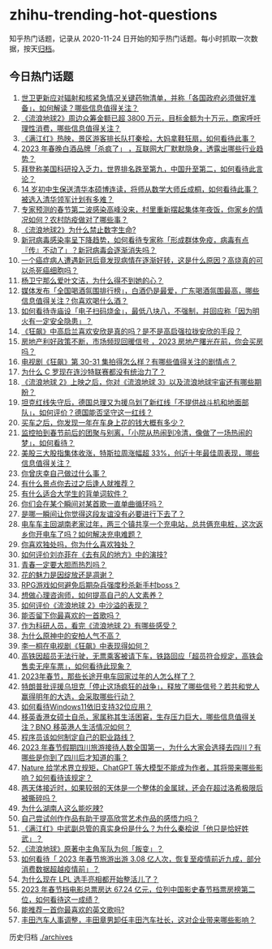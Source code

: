 # zhihu-trending-hot-questions

知乎热门话题，记录从 2020-11-24
日开始的知乎热门话题。每小时抓取一次数据，按天[归档](./archives)。

## 今日热门话题

<!-- BEGIN -->
<!-- 最后更新时间 Sun Jan 29 2023 04:00:30 GMT+0800 (China Standard Time) -->

1. [世卫更新应对辐射和核紧急情况关键药物清单，并称「各国政府必须做好准备」，如何解读？哪些信息值得关注？](https://www.zhihu.com/question/580985910)
1. [《流浪地球2》周边众筹金额已超 3800 万元，目标金额为十万元，商家呼吁理性消费，哪些信息值得关注？](https://www.zhihu.com/question/580859717)
1. [《满江红》热映，景区游客排长队打秦桧，大妈拿鞋狂扇，如何看待此事？](https://www.zhihu.com/question/580930321)
1. [2023 年春晚白酒品牌「杀疯了」 ，互联网大厂默默隐身，透露出哪些行业趋势？](https://www.zhihu.com/question/580450145)
1. [拜登称美国科研投入乏力，世界排名跌至第九，中国升至第二，如何看待此言论？](https://www.zhihu.com/question/580863769)
1. [14 岁初中生保送清华本硕博连读，将师从数学大师丘成桐，如何看待此事？被选入清华领军计划有多难？](https://www.zhihu.com/question/580858755)
1. [专家预测的春节第二波感染高峰没来，村里重新摆起集体年夜饭，你家乡的情况如何？农村防疫做对了哪些事？](https://www.zhihu.com/question/580855927)
1. [《流浪地球2》为什么禁止数字生命?](https://www.zhihu.com/question/572471527)
1. [新冠病毒感染率呈下降趋势，如何看待专家称「形成群体免疫，病毒有点『传』不动了」？新冠病毒会逐渐消失吗？](https://www.zhihu.com/question/580952060)
1. [一个癌症病人遭遇新冠后竟发现病情在逐渐好转，这是什么原因？高烧真的可以杀死癌细胞吗？](https://www.zhihu.com/question/580880344)
1. [杨卫宁那么爱叶文洁，为什么得不到她的心？](https://www.zhihu.com/question/580531182)
1. [媒体发布「全国喝酒氛围排行榜」，白酒仍是最爱，广东喝酒氛围最高，哪些信息值得关注？你喜欢喝什么酒？](https://www.zhihu.com/question/580900268)
1. [如何看待寺庙设「电子扫码烧金」，最低八块八，不强制，并回应称「因为明火有一定安全隐患」？](https://www.zhihu.com/question/580904467)
1. [《狂飙》中高启兰喜欢安欣是真的吗？是不是高启强拉拢安欣的手段？](https://www.zhihu.com/question/580862479)
1. [房地产利好政策不断，市场频现回暖信号 ，2023 房地产曙光在前，你会买房吗？](https://www.zhihu.com/question/580913348)
1. [电视剧《狂飙》第 30-31 集拍得怎么样？有哪些值得关注的剧情点？](https://www.zhihu.com/question/580866233)
1. [为什么 C 罗现在连沙特联赛都没有统治力了？](https://www.zhihu.com/question/580842184)
1. [《流浪地球 2》上映之后，你对《流浪地球 3》以及流浪地球宇宙还有哪些期盼？](https://www.zhihu.com/question/580045617)
1. [坦克红线失守后，德国总理又为援乌划了新红线「不提供战斗机和地面部队」，如何评价？德国能否坚守这一红线？](https://www.zhihu.com/question/580934691)
1. [买车之后，你发现一年在车身上花的钱大概有多少？](https://www.zhihu.com/question/579251472)
1. [监控拍到春节前后的团聚与别离，「小院从热闹到冷清，像做了一场热闹的梦」，如何看待？](https://www.zhihu.com/question/580961085)
1. [美股三大股指集体收涨，特斯拉周涨幅超 33%，创近十年最佳周表现，哪些信息值得关注？](https://www.zhihu.com/question/580859700)
1. [你曾庆幸自己做过什么事？](https://www.zhihu.com/question/578726549)
1. [有什么景点你去过之后逢人就推荐？](https://www.zhihu.com/question/427574888)
1. [有什么适合大学生的背单词软件？](https://www.zhihu.com/question/579694518)
1. [你们会在某个瞬间对某首歌一直单曲循环吗？](https://www.zhihu.com/question/580990584)
1. [是哪一瞬间让你觉得这段友谊没有必要进行下去了？](https://www.zhihu.com/question/571792667)
1. [电车车主回湖南老家过年，两三个镇共享一个充电站，总共俩充电桩，这次返乡你开电车了吗？如何解决充电难题？](https://www.zhihu.com/question/580726119)
1. [你喜欢独处吗，你为什么喜欢独处？](https://www.zhihu.com/question/577164479)
1. [如何评价刘亦菲在《去有风的地方》中的演技?](https://www.zhihu.com/question/576638752)
1. [青春一定要大胆而热烈吗？](https://www.zhihu.com/question/578694792)
1. [花的魅力是因绽放还是凋谢？](https://www.zhihu.com/question/576260152)
1. [RPG游戏如何避免后期杂兵强度秒杀新手村boss？](https://www.zhihu.com/question/579223023)
1. [想做心理咨询师，如何提高自己的人文素养？](https://www.zhihu.com/question/580802805)
1. [如何评价《流浪地球 2》中沙溢的表现？](https://www.zhihu.com/question/580186151)
1. [能否留下你最喜欢的一首歌吗？](https://www.zhihu.com/question/580796312)
1. [作为科研人员，看完《流浪地球 2》有哪些感受？](https://www.zhihu.com/question/580326567)
1. [为什么原神中的安柏人气不高？](https://www.zhihu.com/question/580656210)
1. [李一桐在电视剧《狂飙》中表现得如何？](https://www.zhihu.com/question/578857495)
1. [高铁因超员无法行驶，无票乘客被请下车，铁路回应「超员符合规定，高铁会售卖无座车票」，如何看待此现象？](https://www.zhihu.com/question/580981543)
1. [2023年春节，那些长途开电车回家过年的人怎么样了？](https://www.zhihu.com/question/578828824)
1. [特朗普批评援乌坦克「停止这场疯狂的战争」，释放了哪些信号？若共和党人赢得明年的大选，会采取哪些行动？](https://www.zhihu.com/question/580862499)
1. [如何看待Windows11依旧支持32位应用？](https://www.zhihu.com/question/580808081)
1. [移英香港女硕士自杀，家属称其生活困窘，生存压力巨大，哪些信息值得关注？BNO 移英港人生活情况如何？](https://www.zhihu.com/question/580786087)
1. [程序员该如何制定自己的职业路线？](https://www.zhihu.com/question/580418134)
1. [2023 年春节假期四川旅游接待人数全国第一，为什么大家会选择去四川？有哪些是你到了四川后才知道的事？](https://www.zhihu.com/question/580973955)
1. [Nature 给学术界立规矩，ChatGPT 等大模型不能成为作者，其将带来哪些影响？如何看待该规定？](https://www.zhihu.com/question/580847975)
1. [两天体接近时，如果较弱的天体是一个整体的金属球，还会在超过洛希极限后被撕碎吗？](https://www.zhihu.com/question/580789350)
1. [为什么湖南人这么能吃辣?](https://www.zhihu.com/question/566607193)
1. [自己尝试创作作品有助于提高欣赏艺术作品的感悟力吗？](https://www.zhihu.com/question/577479327)
1. [《满江红》中武副总管的真实身份是什么？为什么秦桧说「他只是恰好姓武」？](https://www.zhihu.com/question/580033201)
1. [《流浪地球》原著中主角军队为何「叛变」？](https://www.zhihu.com/question/518629031)
1. [如何看待「 2023 年春节旅游出游 3.08 亿人次，恢复至疫情前近九成，部分消费数据超越疫情前」？](https://www.zhihu.com/question/580878481)
1. [为什么现在 LPL 选手亮相都开始整活儿了？](https://www.zhihu.com/question/579292845)
1. [2023 年春节档电影总票房达 67.24 亿元，位列中国影史春节档票房榜第二位，如何看待这一成绩？](https://www.zhihu.com/question/580834778)
1. [能推荐一首你最喜欢的英文歌吗?](https://www.zhihu.com/question/580188322)
1. [丰田汽车人事调整，丰田章男卸任丰田汽车社长，这对企业带来哪些影响？](https://www.zhihu.com/question/580633666)

<!-- END -->

历史归档 [./archives](./archives)
